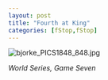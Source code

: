 ```yaml
---
layout: post
title: "Fourth at King"
categories: [fStop,fStop]
---
```

<img alt="bjorke_PICS1848_848.jpg" src="http://www.botzilla.com/blog/archives/pix2014/bjorke_PICS1848_848.jpg" class="img-responsive" border="0" />

<i>World Series, Game Seven</i>

<!--more-->

